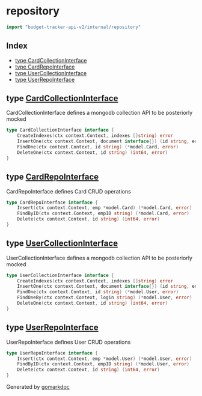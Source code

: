 <!-- Code generated by gomarkdoc. DO NOT EDIT -->

# repository

```go
import "budget-tracker-api-v2/internal/repository"
```

## Index

- [type CardCollectionInterface](<#CardCollectionInterface>)
- [type CardRepoInterface](<#CardRepoInterface>)
- [type UserCollectionInterface](<#UserCollectionInterface>)
- [type UserRepoInterface](<#UserRepoInterface>)


<a name="CardCollectionInterface"></a>
## type [CardCollectionInterface](<https://github.com/vsantos/budget-tracker-api-v2/blob/main/internal/repository/card_collection.go#L9-L14>)

CardCollectionInterface defines a mongodb collection API to be posteriorly mocked

```go
type CardCollectionInterface interface {
    CreateIndexes(ctx context.Context, indexes []string) error
    InsertOne(ctx context.Context, document interface{}) (id string, err error)
    FindOne(ctx context.Context, id string) (*model.Card, error)
    DeleteOne(ctx context.Context, id string) (int64, error)
}
```

<a name="CardRepoInterface"></a>
## type [CardRepoInterface](<https://github.com/vsantos/budget-tracker-api-v2/blob/main/internal/repository/card.go#L9-L16>)

CardRepoInterface defines Card CRUD operations

```go
type CardRepoInterface interface {
    Insert(ctx context.Context, emp *model.Card) (*model.Card, error)
    FindByID(ctx context.Context, empID string) (*model.Card, error)
    Delete(ctx context.Context, id string) (int64, error)
}
```

<a name="UserCollectionInterface"></a>
## type [UserCollectionInterface](<https://github.com/vsantos/budget-tracker-api-v2/blob/main/internal/repository/user_collection.go#L9-L15>)

UserCollectionInterface defines a mongodb collection API to be posteriorly mocked

```go
type UserCollectionInterface interface {
    CreateIndexes(ctx context.Context, indexes []string) error
    InsertOne(ctx context.Context, document interface{}) (id string, err error)
    FindOne(ctx context.Context, id string) (*model.User, error)
    FindOneBy(ctx context.Context, login string) (*model.User, error)
    DeleteOne(ctx context.Context, id string) (int64, error)
}
```

<a name="UserRepoInterface"></a>
## type [UserRepoInterface](<https://github.com/vsantos/budget-tracker-api-v2/blob/main/internal/repository/user.go#L9-L16>)

UserRepoInterface defines User CRUD operations

```go
type UserRepoInterface interface {
    Insert(ctx context.Context, emp *model.User) (*model.User, error)
    FindByID(ctx context.Context, empID string) (*model.User, error)
    Delete(ctx context.Context, id string) (int64, error)
}
```

Generated by [gomarkdoc](<https://github.com/princjef/gomarkdoc>)
